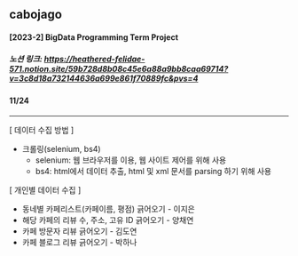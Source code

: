 ## cabojago
#### [2023-2] BigData Programming Term Project

##### 노션 링크: https://heathered-felidae-571.notion.site/59b728d8b08c45e6a88a9bb8caa69714?v=3c8d18a732144636a699e861f70889fc&pvs=4

#### 11/24 
---
[ 데이터 수집 방법 ]
- 크롤링(selenium, bs4)
    - selenium: 웹 브라우저를 이용, 웹 사이트 제어를 위해 사용
    - bs4: html에서 데이터 추출, html 및 xml 문서를 parsing 하기 위해 사용
    
[ 개인별 데이터 수집 ]
- 동네별 카페리스트(카페이름, 평점) 긁어오기 - 이지은
- 해당 카페의 리뷰 수, 주소, 고유 ID 긁어오기 - 양채연
- 카페 방문자 리뷰 긁어오기 - 김도연
- 카페 블로그 리뷰 긁어오기 - 박하나
